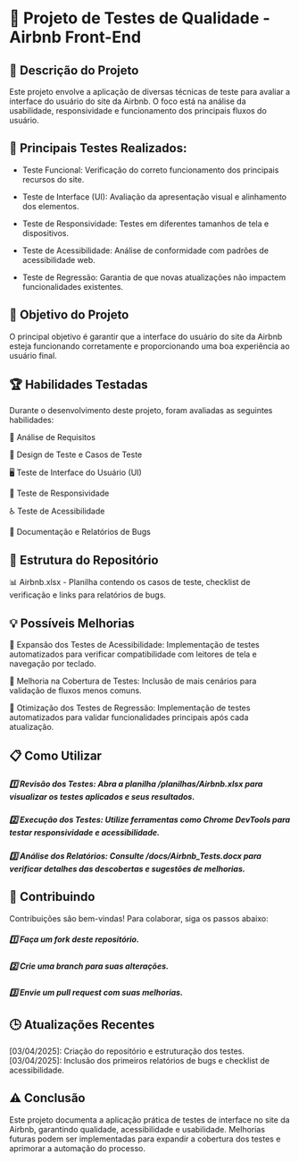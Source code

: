 # 🚀 Projeto de Testes de Qualidade - Airbnb Front-End

## 📱 Descrição do Projeto

Este projeto envolve a aplicação de diversas técnicas de teste para avaliar a interface do usuário do site da Airbnb. O foco está na análise da usabilidade, responsividade e funcionamento dos principais fluxos do usuário.

## 📌 Principais Testes Realizados:

- Teste Funcional: Verificação do correto funcionamento dos principais recursos do site.

- Teste de Interface (UI): Avaliação da apresentação visual e alinhamento dos elementos.

- Teste de Responsividade: Testes em diferentes tamanhos de tela e dispositivos.

- Teste de Acessibilidade: Análise de conformidade com padrões de acessibilidade web.

- Teste de Regressão: Garantia de que novas atualizações não impactem funcionalidades existentes.

## 🎯 Objetivo do Projeto

O principal objetivo é garantir que a interface do usuário do site da Airbnb esteja funcionando corretamente e proporcionando uma boa experiência ao usuário final.

## 🏆 Habilidades Testadas

Durante o desenvolvimento deste projeto, foram avaliadas as seguintes habilidades:

📄 Análise de Requisitos

🧰 Design de Teste e Casos de Teste

🖥️ Teste de Interface do Usuário (UI)

📱 Teste de Responsividade

♿ Teste de Acessibilidade

📝 Documentação e Relatórios de Bugs

## 📂 Estrutura do Repositório

📊 Airbnb.xlsx - Planilha contendo os casos de teste, checklist de verificação e links para relatórios de bugs.

## 💡 Possíveis Melhorias

🔹 Expansão dos Testes de Acessibilidade: Implementação de testes automatizados para verificar compatibilidade com leitores de tela e navegação por teclado.

🔹 Melhoria na Cobertura de Testes: Inclusão de mais cenários para validação de fluxos menos comuns.

🔹 Otimização dos Testes de Regressão: Implementação de testes automatizados para validar funcionalidades principais após cada atualização.

## 📋 Como Utilizar

##### 1️⃣ Revisão dos Testes: Abra a planilha /planilhas/Airbnb.xlsx para visualizar os testes aplicados e seus resultados.
##### 2️⃣ Execução dos Testes: Utilize ferramentas como Chrome DevTools para testar responsividade e acessibilidade.
##### 3️⃣ Análise dos Relatórios: Consulte /docs/Airbnb_Tests.docx para verificar detalhes das descobertas e sugestões de melhorias.

## 🤝 Contribuindo

Contribuições são bem-vindas! Para colaborar, siga os passos abaixo:

##### 1️⃣ Faça um fork deste repositório.
##### 2️⃣ Crie uma branch para suas alterações.
##### 3️⃣ Envie um pull request com suas melhorias.

## 🕒 Atualizações Recentes

[03/04/2025]: Criação do repositório e estruturação dos testes.
[03/04/2025]: Inclusão dos primeiros relatórios de bugs e checklist de acessibilidade.

## ⚠️ Conclusão

Este projeto documenta a aplicação prática de testes de interface no site da Airbnb, garantindo qualidade, acessibilidade e usabilidade. Melhorias futuras podem ser implementadas para expandir a cobertura dos testes e aprimorar a automação do processo.
